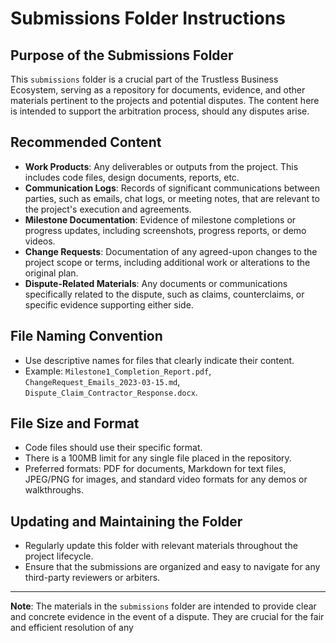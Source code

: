 # Submissions Folder Instructions

## Purpose of the Submissions Folder
This `submissions` folder is a crucial part of the Trustless Business Ecosystem, serving as a repository for documents, evidence, and other materials pertinent to the projects and potential disputes. The content here is intended to support the arbitration process, should any disputes arise.

## Recommended Content
- **Work Products**: Any deliverables or outputs from the project. This includes code files, design documents, reports, etc.
- **Communication Logs**: Records of significant communications between parties, such as emails, chat logs, or meeting notes, that are relevant to the project's execution and agreements.
- **Milestone Documentation**: Evidence of milestone completions or progress updates, including screenshots, progress reports, or demo videos.
- **Change Requests**: Documentation of any agreed-upon changes to the project scope or terms, including additional work or alterations to the original plan.
- **Dispute-Related Materials**: Any documents or communications specifically related to the dispute, such as claims, counterclaims, or specific evidence supporting either side.

## File Naming Convention
- Use descriptive names for files that clearly indicate their content.
- Example: `Milestone1_Completion_Report.pdf`, `ChangeRequest_Emails_2023-03-15.md`, `Dispute_Claim_Contractor_Response.docx`.

## File Size and Format
- Code files should use their specific format.
- There is a 100MB limit for any single file placed in the repository.
- Preferred formats: PDF for documents, Markdown for text files, JPEG/PNG for images, and standard video formats for any demos or walkthroughs. 

## Updating and Maintaining the Folder
- Regularly update this folder with relevant materials throughout the project lifecycle.
- Ensure that the submissions are organized and easy to navigate for any third-party reviewers or arbiters.

---

**Note**: The materials in the `submissions` folder are intended to provide clear and concrete evidence in the event of a dispute. They are crucial for the fair and efficient resolution of any
